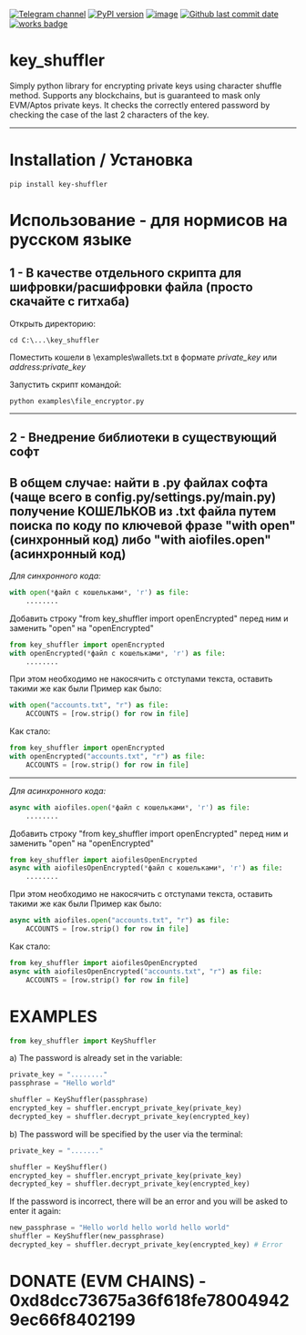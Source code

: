 [![Telegram channel](https://img.shields.io/endpoint?url=https://runkit.io/damiankrawczyk/telegram-badge/branches/master?url=https://t.me/cryptogovnozavod)](https://t.me/cryptogovnozavod)
[![PyPI version](https://badge.fury.io/py/key_shuffler.svg)](https://badge.fury.io/py/key_shuffler)
[![image](https://img.shields.io/pypi/pyversions/key_shuffler.svg)](https://pypi.org/project/key_shuffler/)
[![Github last commit date](https://img.shields.io/github/last-commit/indicatedl/key_shuffler.svg?label=Updated&logo=github&cacheSeconds=600)](https://github.com/indicatedl/key_shuffler/commits)
[![works badge](https://cdn.jsdelivr.net/gh/nikku/works-on-my-machine@v0.2.0/badge.svg)](https://github.com/nikku/works-on-my-machine)  

# key_shuffler

Simply python library for encrypting private keys using character shuffle method.
Supports any blockchains, but is guaranteed to mask only EVM/Aptos private keys.
It checks the correctly entered password by checking the case of the last 2 characters of the key.

---

# Installation / Установка
```
pip install key-shuffler
```

# Использование - для нормисов на русском языке

## 1 - В качестве отдельного скрипта для шифровки/расшифровки файла (просто скачайте с гитхаба)

Открыть директорию:
```
cd C:\...\key_shuffler
```
Поместить кошели в \examples\wallets.txt в формате _private_key_ или _address:private_key_

Запустить скрипт командой:
```
python examples\file_encryptor.py
```
---

## 2 - Внедрение библиотеки в существующий софт

В общем случае: найти в .py файлах софта (чаще всего в config.py/settings.py/main.py) получение КОШЕЛЬКОВ из .txt файла путем поиска по коду по ключевой фразе "with open" (синхронный код) либо "with aiofiles.open" (асинхронный код)
---
_Для синхронного кода:_
```python
with open(*файл с кошельками*, 'r') as file:
    ........
```
Добавить строку "from key_shuffler import openEncrypted" перед ним и заменить "open" на "openEncrypted"
```python
from key_shuffler import openEncrypted
with openEncrypted(*файл с кошельками*, 'r') as file:
    ........
```
При этом необходимо не накосячить с отступами текста, оставить такими же как были
Пример как было:
```python
with open("accounts.txt", "r") as file:
    ACCOUNTS = [row.strip() for row in file]
```
Как стало:
```python
from key_shuffler import openEncrypted
with openEncrypted("accounts.txt", "r") as file:
    ACCOUNTS = [row.strip() for row in file]
```
---
_Для асинхронного кода:_
```python
async with aiofiles.open(*файл с кошельками*, 'r') as file:
    ........
```
Добавить строку "from key_shuffler import openEncrypted" перед ним и заменить "open" на "openEncrypted"
```python
from key_shuffler import aiofilesOpenEncrypted
async with aiofilesOpenEncrypted(*файл с кошельками*, 'r') as file:
    ........
```
При этом необходимо не накосячить с отступами текста, оставить такими же как были
Пример как было:
```python
async with aiofiles.open("accounts.txt", "r") as file:
    ACCOUNTS = [row.strip() for row in file]
```
Как стало:
```python
from key_shuffler import aiofilesOpenEncrypted
async with aiofilesOpenEncrypted("accounts.txt", "r") as file:
    ACCOUNTS = [row.strip() for row in file]
```

# EXAMPLES

```python
from key_shuffler import KeyShuffler
```
a) The password is already set in the variable:
```python
private_key = "........"
passphrase = "Hello world" 

shuffler = KeyShuffler(passphrase)
encrypted_key = shuffler.encrypt_private_key(private_key)
decrypted_key = shuffler.decrypt_private_key(encrypted_key)
```

b) The password will be specified by the user via the terminal:
```python
private_key = "......."

shuffler = KeyShuffler()
encrypted_key = shuffler.encrypt_private_key(private_key)
decrypted_key = shuffler.decrypt_private_key(encrypted_key)
```

If the password is incorrect, there will be an error and you will be asked to enter it again:
```python
new_passphrase = "Hello world hello world hello world" 
shuffler = KeyShuffler(new_passphrase)
decrypted_key = shuffler.decrypt_private_key(encrypted_key) # Error
```


# DONATE (EVM CHAINS) - 0xd8dcc73675a36f618fe780049429ec66f8402199
